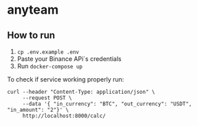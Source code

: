# anyteam

## How to run
1. `cp .env.example .env`
2. Paste your Binance APi`s credentials
3. Run `docker-compose up`

To check if service working properly run: 

 ```
 curl --header "Content-Type: application/json" \
      --request POST \
      --data '{ "in_currency": "BTC", "out_currency": "USDT", "in_amount": "2"}' \
      http://localhost:8000/calc/
```

